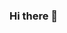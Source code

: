 ### Hi there 👋

<!--
**CavaiNice/CavaiNice** is a ✨ _special_ ✨ repository because its `README.md` (this file) appears on your GitHub profile.

I've been looking for a driver who is qualified
So if you think that you're the one step into my ride
I'm a fine-tuned supersonic speed machine
Got a sunroof top and a gangster lead



Here are some ideas to get you started:

- 🔭 I’m currently working on ...
- 🌱 I’m currently learning ...
- 👯 I’m looking to collaborate on ...
- 🤔 I’m looking for help with ...
- 💬 Ask me about ...
- 📫 How to reach me: ...
- 😄 Pronouns: ...
- ⚡ Fun fact: ...
-->
